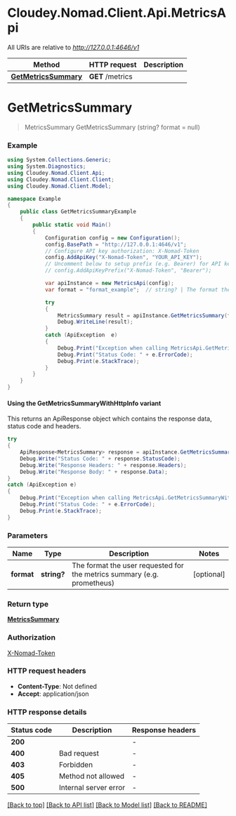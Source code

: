 # Cloudey.Nomad.Client.Api.MetricsApi

All URIs are relative to *http://127.0.0.1:4646/v1*

| Method | HTTP request | Description |
|--------|--------------|-------------|
| [**GetMetricsSummary**](MetricsApi.md#getmetricssummary) | **GET** /metrics |  |

<a id="getmetricssummary"></a>
# **GetMetricsSummary**
> MetricsSummary GetMetricsSummary (string? format = null)



### Example
```csharp
using System.Collections.Generic;
using System.Diagnostics;
using Cloudey.Nomad.Client.Api;
using Cloudey.Nomad.Client.Client;
using Cloudey.Nomad.Client.Model;

namespace Example
{
    public class GetMetricsSummaryExample
    {
        public static void Main()
        {
            Configuration config = new Configuration();
            config.BasePath = "http://127.0.0.1:4646/v1";
            // Configure API key authorization: X-Nomad-Token
            config.AddApiKey("X-Nomad-Token", "YOUR_API_KEY");
            // Uncomment below to setup prefix (e.g. Bearer) for API key, if needed
            // config.AddApiKeyPrefix("X-Nomad-Token", "Bearer");

            var apiInstance = new MetricsApi(config);
            var format = "format_example";  // string? | The format the user requested for the metrics summary (e.g. prometheus) (optional) 

            try
            {
                MetricsSummary result = apiInstance.GetMetricsSummary(format);
                Debug.WriteLine(result);
            }
            catch (ApiException  e)
            {
                Debug.Print("Exception when calling MetricsApi.GetMetricsSummary: " + e.Message);
                Debug.Print("Status Code: " + e.ErrorCode);
                Debug.Print(e.StackTrace);
            }
        }
    }
}
```

#### Using the GetMetricsSummaryWithHttpInfo variant
This returns an ApiResponse object which contains the response data, status code and headers.

```csharp
try
{
    ApiResponse<MetricsSummary> response = apiInstance.GetMetricsSummaryWithHttpInfo(format);
    Debug.Write("Status Code: " + response.StatusCode);
    Debug.Write("Response Headers: " + response.Headers);
    Debug.Write("Response Body: " + response.Data);
}
catch (ApiException e)
{
    Debug.Print("Exception when calling MetricsApi.GetMetricsSummaryWithHttpInfo: " + e.Message);
    Debug.Print("Status Code: " + e.ErrorCode);
    Debug.Print(e.StackTrace);
}
```

### Parameters

| Name | Type | Description | Notes |
|------|------|-------------|-------|
| **format** | **string?** | The format the user requested for the metrics summary (e.g. prometheus) | [optional]  |

### Return type

[**MetricsSummary**](MetricsSummary.md)

### Authorization

[X-Nomad-Token](../README.md#X-Nomad-Token)

### HTTP request headers

 - **Content-Type**: Not defined
 - **Accept**: application/json


### HTTP response details
| Status code | Description | Response headers |
|-------------|-------------|------------------|
| **200** |  |  -  |
| **400** | Bad request |  -  |
| **403** | Forbidden |  -  |
| **405** | Method not allowed |  -  |
| **500** | Internal server error |  -  |

[[Back to top]](#) [[Back to API list]](../README.md#documentation-for-api-endpoints) [[Back to Model list]](../README.md#documentation-for-models) [[Back to README]](../README.md)


